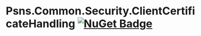 # Psns.Common.Security.ClientCertificateHandling [![NuGet Badge](https://buildstats.info/nuget/Psns.Common.Security.ClientCertificateHandling)](https://www.nuget.org/packages/Psns.Common.Security.ClientCertificateHandling/)